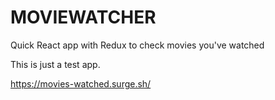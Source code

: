 MOVIEWATCHER
============

Quick React app with Redux to check movies you've watched

This is just a test app.

https://movies-watched.surge.sh/
